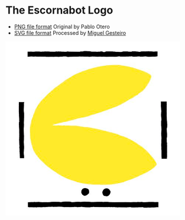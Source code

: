 # The Escornabot Logo

* [PNG file format][PNG01] Original by Pablo Otero
* [SVG file format][SVG01] Processed by [Miguel Gesteiro][MIG01]

![Escornabot logo in PNG format](escornabot_logo.png)

[MIG01]: https://github.com/mgesteiro
[PNG01]: escornabot_logo.png
[SVG01]: escornabot_logo.svg

